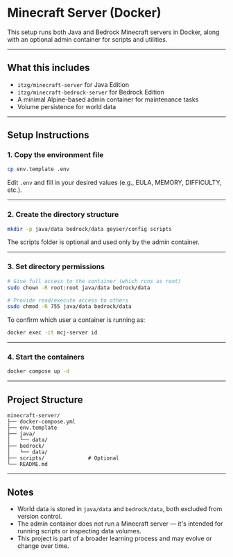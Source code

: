 # Minecraft Server (Docker)

This setup runs both Java and Bedrock Minecraft servers in Docker, along with an optional admin container for scripts and utilities.

---

## What this includes

- `itzg/minecraft-server` for Java Edition
- `itzg/minecraft-bedrock-server` for Bedrock Edition
- A minimal Alpine-based admin container for maintenance tasks
- Volume persistence for world data

---

## Setup Instructions

### 1. Copy the environment file

```bash
cp env.template .env
```
Edit `.env` and fill in your desired values (e.g., EULA, MEMORY, DIFFICULTY, etc.).

---

### 2. Create the directory structure
```bash
mkdir -p java/data bedrock/data geyser/config scripts
```
The scripts folder is optional and used only by the admin container.

---

### 3. Set directory permissions
```bash
# Give full access to the container (which runs as root)
sudo chown -R root:root java/data bedrock/data

# Provide read/execute access to others
sudo chmod -R 755 java/data bedrock/data
```

To confirm which user a container is running as:
```bash
docker exec -it mcj-server id
```

---

### 4. Start the containers
```bash
docker compose up -d
```

---

## Project Structure
```plaintext
minecraft-server/
├── docker-compose.yml
├── env.template
├── java/
│   └── data/
├── bedrock/
│   └── data/
├── scripts/              # Optional
└── README.md
```

---

## Notes
- World data is stored in `java/data` and `bedrock/data`, both excluded from version control.
- The admin container does not run a Minecraft server — it's intended for running scripts or inspecting data volumes.
- This project is part of a broader learning process and may evolve or change over time.
